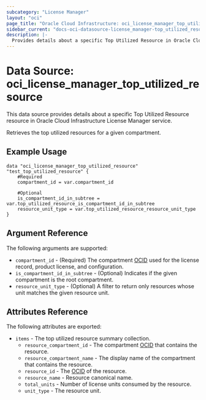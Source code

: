 ```yaml
---
subcategory: "License Manager"
layout: "oci"
page_title: "Oracle Cloud Infrastructure: oci_license_manager_top_utilized_resource"
sidebar_current: "docs-oci-datasource-license_manager-top_utilized_resource"
description: |-
  Provides details about a specific Top Utilized Resource in Oracle Cloud Infrastructure License Manager service
---
```


# Data Source: oci_license_manager_top_utilized_resource
This data source provides details about a specific Top Utilized Resource resource in Oracle Cloud Infrastructure License Manager service.

Retrieves the top utilized resources for a given compartment.

## Example Usage

```hcl
data "oci_license_manager_top_utilized_resource" "test_top_utilized_resource" {
	#Required
	compartment_id = var.compartment_id

	#Optional
	is_compartment_id_in_subtree = var.top_utilized_resource_is_compartment_id_in_subtree
	resource_unit_type = var.top_utilized_resource_resource_unit_type
}
```

## Argument Reference

The following arguments are supported:

* `compartment_id` - (Required) The compartment [OCID](https://docs.cloud.oracle.com/iaas/Content/General/Concepts/identifiers.htm) used for the license record, product license, and configuration.
* `is_compartment_id_in_subtree` - (Optional) Indicates if the given compartment is the root compartment.
* `resource_unit_type` - (Optional) A filter to return only resources whose unit matches the given resource unit.


## Attributes Reference

The following attributes are exported:

* `items` - The top utilized resource summary collection.
    * `resource_compartment_id` - The compartment [OCID](https://docs.cloud.oracle.com/iaas/Content/General/Concepts/identifiers.htm) that contains the resource.
    * `resource_compartment_name` - The display name of the compartment that contains the resource.
    * `resource_id` - The [OCID](https://docs.cloud.oracle.com/iaas/Content/General/Concepts/identifiers.htm) of the resource.
    * `resource_name` - Resource canonical name.
    * `total_units` - Number of license units consumed by the resource.
    * `unit_type` - The resource unit.

